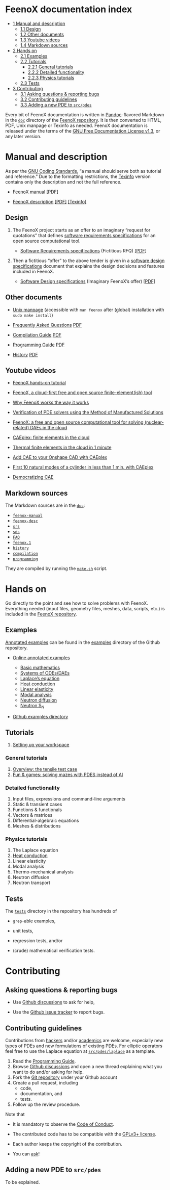 # FeenoX documentation index

- [<span class="toc-section-number">1</span> Manual and description][]
  - [<span class="toc-section-number">1.1</span> Design][]
  - [<span class="toc-section-number">1.2</span> Other documents][]
  - [<span class="toc-section-number">1.3</span> Youtube videos][]
  - [<span class="toc-section-number">1.4</span> Markdown sources][]
- [<span class="toc-section-number">2</span> Hands on][]
  - [<span class="toc-section-number">2.1</span> Examples][]
  - [<span class="toc-section-number">2.2</span> Tutorials][]
    - [<span class="toc-section-number">2.2.1</span> General
      tutorials][]
    - [<span class="toc-section-number">2.2.2</span> Detailed
      functionality][]
    - [<span class="toc-section-number">2.2.3</span> Physics
      tutorials][]
  - [<span class="toc-section-number">2.3</span> Tests][]
- [<span class="toc-section-number">3</span> Contributing][]
  - [<span class="toc-section-number">3.1</span> Asking questions &
    reporting bugs][]
  - [<span class="toc-section-number">3.2</span> Contributing
    guidelines][]
  - [<span class="toc-section-number">3.3</span> Adding a new PDE to
    `src/pdes`][]

Every bit of FeenoX documentation is written in [Pandoc][]-flavored
Markdown in the [`doc`][] directory of the [FeenoX repository][]. It is
then converted to HTML, PDF, Unix manpage or Texinfo as needed. FeenoX
documentation is released under the terms of the [GNU Free Documentation
License v1.3][], or any later version.

  [<span class="toc-section-number">1</span> Manual and description]: #manual-and-description
  [<span class="toc-section-number">1.1</span> Design]: #design
  [<span class="toc-section-number">1.2</span> Other documents]: #other-documents
  [<span class="toc-section-number">1.3</span> Youtube videos]: #sec:youtube
  [<span class="toc-section-number">1.4</span> Markdown sources]: #markdown-sources
  [<span class="toc-section-number">2</span> Hands on]: #hands-on
  [<span class="toc-section-number">2.1</span> Examples]: #examples
  [<span class="toc-section-number">2.2</span> Tutorials]: #tutorials
  [<span class="toc-section-number">2.2.1</span> General tutorials]: #general-tutorials
  [<span class="toc-section-number">2.2.2</span> Detailed functionality]:
    #detailed-functionality
  [<span class="toc-section-number">2.2.3</span> Physics tutorials]: #physics-tutorials
  [<span class="toc-section-number">2.3</span> Tests]: #tests
  [<span class="toc-section-number">3</span> Contributing]: #contributing
  [<span class="toc-section-number">3.1</span> Asking questions & reporting bugs]:
    #asking-questions-reporting-bugs
  [<span class="toc-section-number">3.2</span> Contributing guidelines]:
    #contributing-guidelines
  [<span class="toc-section-number">3.3</span> Adding a new PDE to `src/pdes`]:
    #adding-a-new-pde-to-srcpdes
  [Pandoc]: https://pandoc.org/
  [`doc`]: https://github.com/seamplex/feenox/tree/main/doc
  [FeenoX repository]: https://github.com/seamplex/feenox/
  [GNU Free Documentation License v1.3]: https://www.gnu.org/licenses/fdl-1.3.html

# Manual and description

As per the [GNU Coding Standards][], “a manual should serve both as
tutorial and reference.” Due to the formatting restrictions, the
[Texinfo][] version contains only the description and not the full
reference.

- [FeenoX manual][] [\[PDF\]][1]
- [FeenoX description][] [\[PDF\]][2] [\[Texinfo\]][3]

  [GNU Coding Standards]: https://www.gnu.org/prep/standards/standards.html#GNU-Manuals
  [Texinfo]: https://www.gnu.org/software/texinfo/
  [FeenoX manual]: https://www.seamplex.com/feenox/doc/feenox-manual.html
  [1]: https://www.seamplex.com/feenox/doc/feenox-manual.pdf
  [FeenoX description]: https://www.seamplex.com/feenox/doc/feenox-desc.html
  [2]: https://www.seamplex.com/feenox/doc/feenox-desc.pdf
  [3]: https://www.seamplex.com/feenox/doc/feenox-desc.texi

## Design

1.  The FeenoX project starts as an offer to an imaginary “request for
    quotations” that defines [software requirements specifications][]
    for an open source computational tool.

    - [Software Requirements specifications][] (Fictitious RFQ)
      [\[PDF\]][4]

2.  Then a fictitious “offer” to the above tender is given in a
    [software design
    specifications][software requirements specifications] document that
    explains the design decisions and features included in FeenoX.

    - [Software Design specifications][] (Imaginary FeenoX’s offer)
      [\[PDF\]][5]

  [software requirements specifications]: https://seamplex.com/feenox/doc/srs.html
  [4]: https://www.seamplex.com/feenox/doc/srs.pdf
  [Software Design specifications]: https://seamplex.com/feenox/doc/sds.html
  [5]: https://www.seamplex.com/feenox/doc/sds.pdf

## Other documents

- [Unix manpage][] (accessible with `man feenox` after (global)
  installation with `sudo make install`)
- [Frequently Asked Questions][] [PDF][]
- [Compilation Guide][] [PDF][6]
- [Programming Guide][] [PDF][7]
- [History][] [PDF][8]

  [Unix manpage]: https://www.seamplex.com/feenox/doc/feenox.1.html
  [Frequently Asked Questions]: doc/FAQs.markdown
  [PDF]: https://www.seamplex.com/feenox/doc/FAQs.pdf
  [Compilation Guide]: doc/compilation.markdown
  [6]: https://www.seamplex.com/feenox/doc/compilation.pdf
  [Programming Guide]: doc/programming.markdown
  [7]: https://www.seamplex.com/feenox/doc/programming.pdf
  [History]: doc/history.markdown
  [8]: https://www.seamplex.com/feenox/doc/history.pdf

## Youtube videos

- [FeenoX hands-on tutorial][]
- [FeenoX, a cloud-first free and open source finite-element(ish)
  tool][]
- [Why FeenoX works the way it works][]
- [Verification of PDE solvers using the Method of Manufactured
  Solutions][]
- [FeenoX: a free and open source computational tool for solving
  (nuclear-related) DAEs in the cloud][]
- [CAEplex: finite elements in the cloud][]
- [Thermal finite elements in the cloud in 1 minute][]
- [Add CAE to your Onshape CAD with CAEplex][]
- [First 10 natural modes of a cylinder in less than 1 min. with
  CAEplex][]
- [Democratizing CAE][]

  [FeenoX hands-on tutorial]: https://www.youtube.com/watch?v=b3K2QewI8jE
  [FeenoX, a cloud-first free and open source finite-element(ish) tool]:
    https://www.youtube.com/watch?v=EZSjFzJAhbw
  [Why FeenoX works the way it works]: https://www.youtube.com/watch?v=66WvYTb4pSg
  [Verification of PDE solvers using the Method of Manufactured Solutions]:
    https://www.youtube.com/watch?v=mGNwL8TGijg
  [FeenoX: a free and open source computational tool for solving (nuclear-related) DAEs in the cloud]:
    https://www.youtube.com/watch?v=e8kFmFOsbPk
  [CAEplex: finite elements in the cloud]: https://www.youtube.com/watch?v=DOnoXo_MCZg
  [Thermal finite elements in the cloud in 1 minute]: https://www.youtube.com/watch?v=mOxQeIk2WJA
  [Add CAE to your Onshape CAD with CAEplex]: https://www.youtube.com/watch?v=ylXAUAsfb5E
  [First 10 natural modes of a cylinder in less than 1 min. with CAEplex]:
    https://www.youtube.com/watch?v=kD3tQdq17ZE
  [Democratizing CAE]: https://www.youtube.com/watch?v=7KqiMbrSLDc

## Markdown sources

The Markdown sources are in the [`doc`][]:

- [`feenox-manual`][]
- [`feenox-desc`][`feenox-manual`]
- [`srs`][]
- [`sds`][]
- [`FAQ`][]
- [`feenox.1`][]
- [`history`][]
- [`compilation`][]
- [`programming`][]

They are compiled by running the [`make.sh`][] script.

  [`doc`]: https://github.com/seamplex/feenox/tree/main/doc
  [`feenox-manual`]: https/github.com/seamplex/feenox/blob/main/doc/feenox-desc.markdown
  [`srs`]: https/github.com/seamplex/feenox/blob/main/doc/srs.markdown
  [`sds`]: https/github.com/seamplex/feenox/blob/main/doc/sds.markdown
  [`FAQ`]: https/github.com/seamplex/feenox/blob/main/doc/FAQ.markdown
  [`feenox.1`]: https/github.com/seamplex/feenox/blob/main/doc/feenox.1.markdown
  [`history`]: https/github.com/seamplex/feenox/blob/main/doc/history.markdown
  [`compilation`]: https/github.com/seamplex/feenox/blob/main/doc/compilation.markdown
  [`programming`]: https/github.com/seamplex/feenox/blob/main/doc/programming.markdown
  [`make.sh`]: https://github.com/seamplex/feenox/blob/main/doc/make.sh

# Hands on

Go directly to the point and see how to solve problems with FeenoX.
Everything needed (input files, geometry files, meshes, data, scripts,
etc.) is included in the [FeenoX repository][].

  [FeenoX repository]: https://github.com/seamplex/feenox/

## Examples

[Annotated examples][] can be found in the [examples][] directory of the
Github repository.

- [Online annotated examples][Annotated examples]
  - [Basic mathematics][]
  - [Systems of ODEs/DAEs][]
  - [Laplace’s equation][]
  - [Heat conduction][]
  - [Linear elasticity][]
  - [Modal analysis][]
  - [Neutron diffusion][]
  - [Neutron S<sub>N</sub>][]
- [Github examples directory][examples]

  [Annotated examples]: https://www.seamplex.com/feenox/examples
  [examples]: https://github.com/seamplex/feenox/tree/main/examples
  [Basic mathematics]: https://seamplex.com/feenox/examples/basic.html
  [Systems of ODEs/DAEs]: https://seamplex.com/feenox/examples/daes.html
  [Laplace’s equation]: https://seamplex.com/feenox/examples/laplace.html
  [Heat conduction]: https://seamplex.com/feenox/examples/thermal.html
  [Linear elasticity]: https://seamplex.com/feenox/examples/mechanical.html
  [Modal analysis]: https://seamplex.com/feenox/examples/modal.html
  [Neutron diffusion]: https://seamplex.com/feenox/examples/neutron_diffusion.html
  [Neutron S<sub>N</sub>]: https://seamplex.com/feenox/examples/neutron_sn.html

## Tutorials

1.  [Setting up your workspace][]

  [Setting up your workspace]: https://www.seamplex.com/feenox/doc/tutorials/000-setup

### General tutorials

1.  [Overview: the tensile test case][]
2.  [Fun & games: solving mazes with PDES instead of AI][]

  [Overview: the tensile test case]: https://www.seamplex.com/feenox/doc/tutorials/110-tensile-test
  [Fun & games: solving mazes with PDES instead of AI]: https://www.seamplex.com/feenox/doc/tutorials/120-mazes

### Detailed functionality

1.  Input files, expressions and command-line arguments
2.  Static & transient cases
3.  Functions & functionals
4.  Vectors & matrices
5.  Differential-algebraic equations
6.  Meshes & distributions

### Physics tutorials

1.  The Laplace equation
2.  [Heat conduction][9]
3.  Linear elasticity
4.  Modal analysis
5.  Thermo-mechanical analysis
6.  Neutron diffusion
7.  Neutron transport

  [9]: https://www.seamplex.com/feenox/doc/tutorials/320-thermal

## Tests

The [`tests`][] directory in the repository has hundreds of

- `grep`-able examples,
- unit tests,
- regression tests, and/or
- (crude) mathematical verification tests.

  [`tests`]: https://github.com/seamplex/feenox/tree/main/tests

# Contributing

## Asking questions & reporting bugs

- Use [Github discussions][] to ask for help,
- Use the [Github issue tracker][] to report bugs.

  [Github discussions]: https://github.com/seamplex/feenox/discussions
  [Github issue tracker]: https://github.com/seamplex/feenox/issues

## Contributing guidelines

Contributions from [hackers][] and/or [academics][] are welcome,
especially new types of PDEs and new formulations of existing PDEs. For
elliptic operators feel free to use the Laplace equation at
[`src/pdes/laplace`][] as a template.

1.  Read the [Programming Guide][10].
2.  Browse [Github discussions][] and open a new thread explaining what
    you want to do and/or asking for help.
3.  Fork the [Git repository][] under your Github account
4.  Create a pull request, including
    - code,
    - documentation, and
    - tests.
5.  Follow up the review procedure.

Note that

- It is mandatory to observe the [Code of Conduct][].
- The contributed code has to be compatible with the [GPLv3+ license][].
- Each author keeps the copyright of the contribution.
- You can [ask][Github discussions]!

  [hackers]: http://localhost/milhouse/feenox/README4hackers.html
  [academics]: http://localhost/milhouse/feenox/README4academics.html
  [`src/pdes/laplace`]: https://github.com/seamplex/feenox/tree/main/src/pdes/laplace
  [10]: https://seamplex.com/feenox/doc/programming.html
  [Github discussions]: https://github.com/seamplex/feenox/discussions
  [Git repository]: https://github.com/seamplex/feenox/
  [Code of Conduct]: https://seamplex.com/feenox/doc/CODE_OF_CONDUCT.html
  [GPLv3+ license]: https://www.seamplex.com/feenox/#sec:licensing

## Adding a new PDE to `src/pdes`

To be explained.

